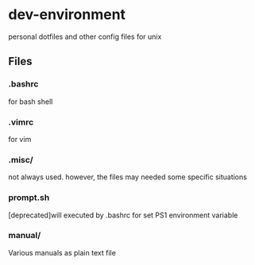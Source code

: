 dev-environment
===============
personal dotfiles and other config files for unix

Files
-----

### .bashrc
for bash shell

### .vimrc
for vim

### .misc/
not always used. however, the files may needed some specific situations

### prompt.sh
[deprecated]will executed by .bashrc for set PS1 environment variable

### manual/
Various manuals as plain text file
